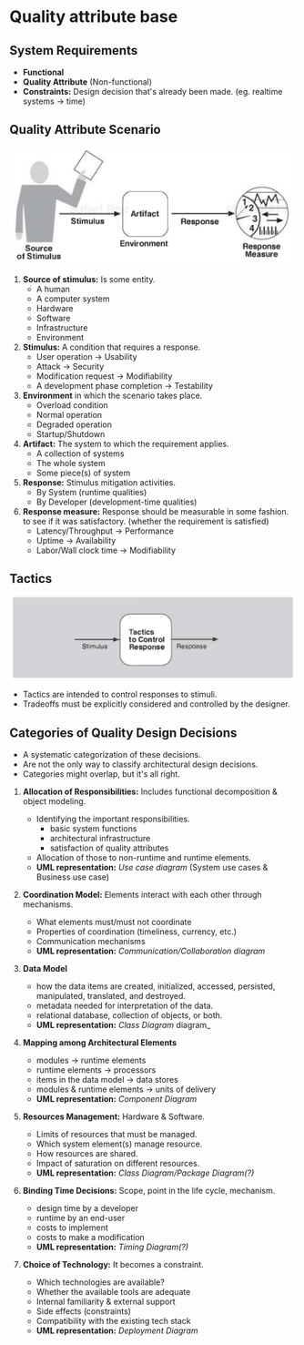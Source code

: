 # Quality attribute base

## System Requirements
- **Functional**
- **Quality Attribute** (Non-functional)
- **Constraints:** Design decision that's already been made. (eg. realtime systems -> time)


## Quality Attribute Scenario
![img](imgs/qa_senario_parts.png)

1. **Source of stimulus:** Is some entity.
	- A human
	- A computer system
	- Hardware
	- Software
	- Infrastructure
	- Environment
2. **Stimulus:** A condition that requires a response.
	- User operation -> Usability
	- Attack -> Security
	- Modification request -> Modifiability
	- A development phase completion -> Testability
3. **Environment** in which the scenario takes place.
	- Overload condition
	- Normal operation
	- Degraded operation
	- Startup/Shutdown
4. **Artifact:** The system to which the requirement applies.
	- A collection of systems
	- The whole system
	- Some piece(s) of system
5. **Response:** Stimulus mitigation activities.
	- By System (runtime qualities)
	- By Developer (development-time qualities)
6. **Response measure:** Response should be measurable in some fashion. to see if it was satisfactory. (whether the requirement is satisfied)
	- Latency/Throughput -> Performance
	- Uptime -> Availability
	- Labor/Wall clock time -> Modifiability

## Tactics
![img](imgs/tactics.png)

- Tactics are intended to control responses to stimuli.
- Tradeoffs must be explicitly considered and controlled by the designer.

## Categories of Quality Design Decisions
- A systematic categorization of these decisions.
- Are not the only way to classify architectural design decisions.
- Categories might overlap, but it's all right.

1. **Allocation of Responsibilities:** Includes functional decomposition & object modeling.
	- Identifying the important responsibilities.
		- basic system functions
		- architectural infrastructure
		- satisfaction of quality attributes
	- Allocation of those to non-runtime and runtime elements.
   	- **UML representation:** _Use case diagram_ (System use cases & Business use case)

2. **Coordination Model:** Elements interact with each other through mechanisms.
	- What elements must/must not coordinate
	- Properties of coordination (timeliness, currency, etc.)
	- Communication mechanisms
 	- **UML representation:** _Communication/Collaboration diagram_

3. **Data Model**
	- how the data items are created, initialized, accessed, persisted, manipulated, translated, and destroyed.
	- metadata needed for interpretation of the data.
	- relational database, collection of objects, or both.
 	- **UML representation:** _Class Diagram_ diagram_


4. **Mapping among Architectural Elements**
	- modules -> runtime elements
	- runtime elements -> processors
	- items in the data model -> data stores
	- modules & runtime elements -> units of delivery
 	- **UML representation:** _Component Diagram_

5. **Resources Management:** Hardware & Software.
	- Limits of resources that must be managed.
	- Which system element(s) manage resource.
	- How resources are shared.
	- Impact of saturation on different resources.
 	- **UML representation:** _Class Diagram/Package Diagram(?)_

6. **Binding Time Decisions:** Scope, point in the life cycle, mechanism.
	- design time by a developer
	- runtime by an end-user
	- costs to implement
	- costs to make a modification
	- **UML representation:** _Timing Diagram(?)_

7. **Choice of Technology:** It becomes a constraint.
	- Which technologies are available?
	- Whether the available tools are adequate
	- Internal familiarity & external support
	- Side effects (constraints)
	- Compatibility with the existing tech stack
 	- **UML representation:** _Deployment Diagram_
